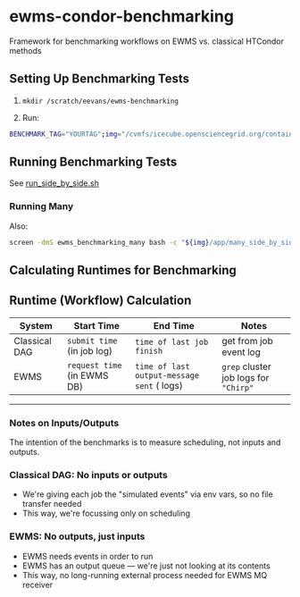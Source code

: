 # ewms-condor-benchmarking

Framework for benchmarking workflows on EWMS vs. classical HTCondor methods

## Setting Up Benchmarking Tests

1. `mkdir /scratch/eevans/ewms-benchmarking`

2. Run:

```bash
BENCHMARK_TAG="YOURTAG";img="/cvmfs/icecube.opensciencegrid.org/containers/ewms/observation-management-service/ewms-condor-benchmarking:main-$BENCHMARK_TAG";apptainer run --pwd /app --mount type=bind,source=$(dirname "$img"),dst=$(dirname "$img"),ro --mount type=bind,source=/scratch/eevans/,dst=/scratch/eevans/ "$img" python test_suite_builder.py --n-tasks 200_000 --task-image "$img"
```

## Running Benchmarking Tests

See [run_side_by_side.sh](run_side_by_side.sh)

### Running Many

Also:

```bash
screen -dmS ewms_benchmarking_many bash -c "${img}/app/many_side_by_side.sh ${BENCHMARK_TAG} >> /scratch/eevans/ewms_benchmarking_many.log 2>&1"
```

## Calculating Runtimes for Benchmarking

## Runtime (Workflow) Calculation

| System        | Start Time                  | End Time                                   | Notes                                 |
|---------------|-----------------------------|--------------------------------------------|---------------------------------------|
| Classical DAG | `submit time` (in job log)  | `time of last job finish`                  | get from job event log                |
| EWMS          | `request time` (in EWMS DB) | `time of last output-message sent` ( logs) | `grep` cluster job logs for `"Chirp"` |

---

### Notes on Inputs/Outputs

The intention of the benchmarks is to measure scheduling, not inputs and outputs.

### Classical DAG: No inputs or outputs

- We're giving each job the "simulated events" via env vars, so no file transfer needed
- This way, we're focussing only on scheduling

### EWMS: No outputs, just inputs

- EWMS needs events in order to run
- EWMS has an output queue — we're just not looking at its contents
- This way, no long-running external process needed for EWMS MQ receiver
